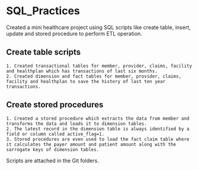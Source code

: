 # SQL_Practices

Created a mini healthcare project using SQL scripts like create table, insert, update and stored procedure to perform ETL operation.
## Create table scripts
    1. Created transactional tables for member, provider, claims, facility and healthplan which has transactions of last six months.
    2. Created dimension and fact tables for member, provider, claims, facility and healthplan to save the history of last ten year transactions.
## Create stored procedures
    1. Created a stored procedure which extracts the data from member and transforms the data and loads it to dimension tables.
    2. The latest record in the dimension table is always identified by a field or column called active_flag=1.
    3. Stored procedures are even used to load the fact claim table where it calculates the payer amount and patient amount along with the sarrogate keys of dimension tables.
Scripts are attached in the Git folders.
